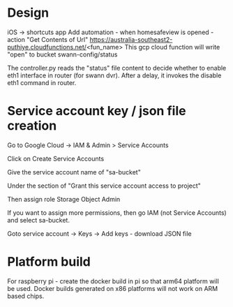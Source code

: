 
# Design

iOS -> shortcuts app 
Add automation - when homesafeview is opened - action "Get Contents of Url" https://australia-southeast2-puthiye.cloudfunctions.net/<fun_name>
This gcp cloud function will write "open" to bucket swann-config/status

The controller.py reads the "status" file content to decide whether to enable eth1 interface in router (for swann dvr).
After a delay, it invokes the disable eth1 command in router.

# Service account key / json file creation

Go to Google Cloud -> IAM & Admin > Service Accounts

Click on Create Service Accounts

Give the service account name of "sa-bucket" 

Under the section of "Grant this service account access to project"

Then assign role Storage Object Admin
 
If you want to assign more permissions, then go IAM (not Service Accounts) and select sa-bucket.

Goto service account -> Keys -> Add keys - download JSON file

# Platform build
For raspberry pi - create the docker build in pi so that arm64 platform will be used.
Docker builds generated on x86 platforms will not work on ARM based chips.
